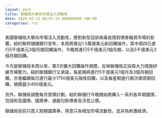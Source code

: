 ```yaml
---
layout: post
title: 聯儲局大舉向市場注入流動性
date: 2020-03-13 08:07:24.000000000 +08:00
categories: rss
---
```


美國聯儲局大舉向市場注入流動性，應對新型冠狀病毒疫情對債券融資市場的影響。紐約聯邦儲備銀行宣布，本周將推出1.5萬億美元新回購操作，其中周四已進行5千億美元3個月期回購操作，今晚將進行5千億美元1個月期，以及5千億美元3個月期回購。

今次是聯儲局本周以來，第3次擴大回購操作規模，反映聯儲局正採取大力措施紓緩市場壓力。紐約聯儲銀行又承諾，每星期將進行5千億美元1個月及3個月期回購，亦會繼續每日進行最少1750億美元隔夜回購，以及每星期進行兩次兩周期回購，規模最少450億美元。

另外，聯儲局調整每月買債計劃，紐約聯儲行今晚開始將購入一系列各年期國債，包括附息國債、國庫券、通脹勾掛債券及浮息公債。

聯儲局目前只買入短期國庫券，用意只為增加市場流動性，並非為刺激經濟。
